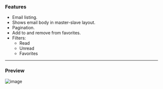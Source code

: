 ### Features
- Email listing.
- Shows email body in master-slave layout.
- Pagination.
- Add to and remove from favorites.
- Filters:
  - Read
  - Unread
  - Favorites
  
---

### Preview
![image](https://user-images.githubusercontent.com/64693025/214622438-a110ba8b-28b0-4fe0-9b91-621c9cf6f829.png)
